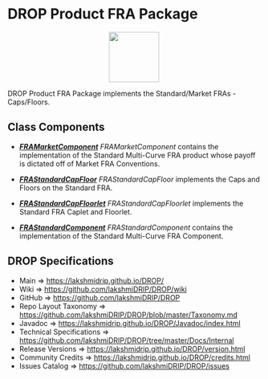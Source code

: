 # DROP Product FRA Package

<p align="center"><img src="https://github.com/lakshmiDRIP/DROP/blob/master/DRIP_Logo.gif?raw=true" width="100"></p>

DROP Product FRA Package implements the Standard/Market FRAs - Caps/Floors.


## Class Components

 * [***FRAMarketComponent***](https://github.com/lakshmiDRIP/DROP/tree/master/src/main/java/org/drip/product/fra/FRAMarketComponent.java)
 <i>FRAMarketComponent</i> contains the implementation of the Standard Multi-Curve FRA product whose payoff
 is dictated off of Market FRA Conventions.

 * [***FRAStandardCapFloor***](https://github.com/lakshmiDRIP/DROP/tree/master/src/main/java/org/drip/product/fra/FRAStandardCapFloor.java)
 <i>FRAStandardCapFloor</i> implements the Caps and Floors on the Standard FRA.

 * [***FRAStandardCapFloorlet***](https://github.com/lakshmiDRIP/DROP/tree/master/src/main/java/org/drip/product/fra/FRAStandardCapFloorlet.java)
 <i>FRAStandardCapFloorlet</i> implements the Standard FRA Caplet and Floorlet.

 * [***FRAStandardComponent***](https://github.com/lakshmiDRIP/DROP/tree/master/src/main/java/org/drip/product/fra/FRAStandardComponent.java)
 <i>FRAStandardComponent</i> contains the implementation of the Standard Multi-Curve FRA Component.


## DROP Specifications

 * Main                     => https://lakshmidrip.github.io/DROP/
 * Wiki                     => https://github.com/lakshmiDRIP/DROP/wiki
 * GitHub                   => https://github.com/lakshmiDRIP/DROP
 * Repo Layout Taxonomy     => https://github.com/lakshmiDRIP/DROP/blob/master/Taxonomy.md
 * Javadoc                  => https://lakshmidrip.github.io/DROP/Javadoc/index.html
 * Technical Specifications => https://github.com/lakshmiDRIP/DROP/tree/master/Docs/Internal
 * Release Versions         => https://lakshmidrip.github.io/DROP/version.html
 * Community Credits        => https://lakshmidrip.github.io/DROP/credits.html
 * Issues Catalog           => https://github.com/lakshmiDRIP/DROP/issues
